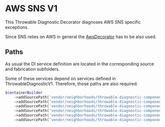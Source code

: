 # AWS SNS V1
This Throwable Diagnostic Decorator diagnoses AWS SNS specific exceptions.

Since SNS relies on AWS in general the [AwsDecorator](../AwsV1/README.md) has to be also used.

## Paths
As usual the DI service definition are located in the corresponding source and fabrication subfolders.

Some of these services depend on services defined in ThrowableDiagnosticV1. Therefore, those paths are also required.
```php
$containerBuilder
    ->addSourcePath('vendor/neighborhoods/throwable-diagnostic-component/fab/ThrowableDiagnosticV1')
    ->addSourcePath('vendor/neighborhoods/throwable-diagnostic-component/src/ThrowableDiagnosticV1')
    ->addSourcePath('vendor/neighborhoods/throwable-diagnostic-component/fab/ThrowableDiagnosticV1Decorators/AwsSnsV1')
    ->addSourcePath('vendor/neighborhoods/throwable-diagnostic-component/src/ThrowableDiagnosticV1Decorators/AwsSnsV1')
    ->addSourcePath('vendor/neighborhoods/throwable-diagnostic-component/fab/ThrowableDiagnosticV1Decorators/AwsV1')
    ->addSourcePath('vendor/neighborhoods/throwable-diagnostic-component/src/ThrowableDiagnosticV1Decorators/AwsV1');
```
